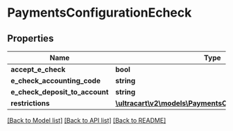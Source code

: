 # PaymentsConfigurationEcheck

## Properties
Name | Type | Description | Notes
------------ | ------------- | ------------- | -------------
**accept_e_check** | **bool** |  | [optional] 
**e_check_accounting_code** | **string** |  | [optional] 
**e_check_deposit_to_account** | **string** |  | [optional] 
**restrictions** | [**\ultracart\v2\models\PaymentsConfigurationRestrictions**](PaymentsConfigurationRestrictions.md) |  | [optional] 

[[Back to Model list]](../README.md#documentation-for-models) [[Back to API list]](../README.md#documentation-for-api-endpoints) [[Back to README]](../README.md)


